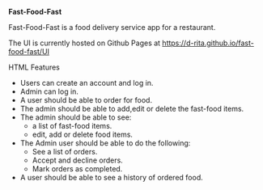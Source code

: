 **Fast-Food-Fast**

Fast-Food-Fast is a food delivery service app for a restaurant.

The UI is currently hosted on Github Pages at https://d-rita.github.io/fast-food-fast/UI

HTML Features
- Users can create an account and log in. 
- Admin can log in.
- A user should be able to order for food. 
- The admin should be able to add,edit or delete the fast-food items.
- The admin should be able to see:
   - a list of fast-food items.
   - edit, add or delete food items.
- The Admin user should be able to do the following:
   - See a list of orders. 
   - Accept and decline orders.
   - Mark orders as completed.
- A user should be able to see a history of ordered food.


